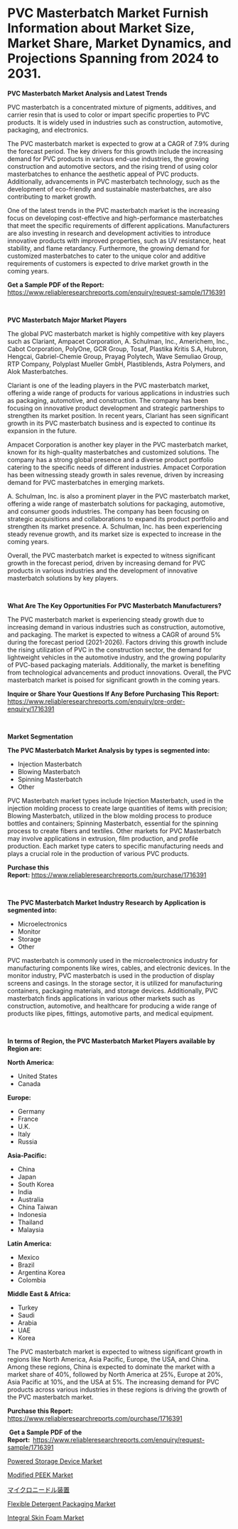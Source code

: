 <p><h1>PVC Masterbatch Market Furnish Information about Market Size, Market Share, Market Dynamics, and Projections Spanning from 2024 to 2031.</h1></p><p><strong>PVC Masterbatch Market Analysis and Latest Trends</strong></p>
<p><p>PVC masterbatch is a concentrated mixture of pigments, additives, and carrier resin that is used to color or impart specific properties to PVC products. It is widely used in industries such as construction, automotive, packaging, and electronics.</p><p>The PVC masterbatch market is expected to grow at a CAGR of 7.9% during the forecast period. The key drivers for this growth include the increasing demand for PVC products in various end-use industries, the growing construction and automotive sectors, and the rising trend of using color masterbatches to enhance the aesthetic appeal of PVC products. Additionally, advancements in PVC masterbatch technology, such as the development of eco-friendly and sustainable masterbatches, are also contributing to market growth.</p><p>One of the latest trends in the PVC masterbatch market is the increasing focus on developing cost-effective and high-performance masterbatches that meet the specific requirements of different applications. Manufacturers are also investing in research and development activities to introduce innovative products with improved properties, such as UV resistance, heat stability, and flame retardancy. Furthermore, the growing demand for customized masterbatches to cater to the unique color and additive requirements of customers is expected to drive market growth in the coming years.</p></p>
<p><strong>Get a Sample PDF of the Report:&nbsp;</strong> <a href="https://www.reliableresearchreports.com/enquiry/request-sample/1716391">https://www.reliableresearchreports.com/enquiry/request-sample/1716391</a></p>
<p>&nbsp;</p>
<p><strong>PVC Masterbatch Major Market Players</strong></p>
<p><p>The global PVC masterbatch market is highly competitive with key players such as Clariant, Ampacet Corporation, A. Schulman, Inc., Americhem, Inc., Cabot Corporation, PolyOne, GCR Group, Tosaf, Plastika Kritis S.A, Hubron, Hengcai, Gabriel-Chemie Group, Prayag Polytech, Wave Semuliao Group, RTP Company, Polyplast Mueller GmbH, Plastiblends, Astra Polymers, and Alok Masterbatches.</p><p>Clariant is one of the leading players in the PVC masterbatch market, offering a wide range of products for various applications in industries such as packaging, automotive, and construction. The company has been focusing on innovative product development and strategic partnerships to strengthen its market position. In recent years, Clariant has seen significant growth in its PVC masterbatch business and is expected to continue its expansion in the future.</p><p>Ampacet Corporation is another key player in the PVC masterbatch market, known for its high-quality masterbatches and customized solutions. The company has a strong global presence and a diverse product portfolio catering to the specific needs of different industries. Ampacet Corporation has been witnessing steady growth in sales revenue, driven by increasing demand for PVC masterbatches in emerging markets.</p><p>A. Schulman, Inc. is also a prominent player in the PVC masterbatch market, offering a wide range of masterbatch solutions for packaging, automotive, and consumer goods industries. The company has been focusing on strategic acquisitions and collaborations to expand its product portfolio and strengthen its market presence. A. Schulman, Inc. has been experiencing steady revenue growth, and its market size is expected to increase in the coming years.</p><p>Overall, the PVC masterbatch market is expected to witness significant growth in the forecast period, driven by increasing demand for PVC products in various industries and the development of innovative masterbatch solutions by key players.</p></p>
<p>&nbsp;</p>
<p><strong>What Are The Key Opportunities For PVC Masterbatch Manufacturers?</strong></p>
<p><p>The PVC masterbatch market is experiencing steady growth due to increasing demand in various industries such as construction, automotive, and packaging. The market is expected to witness a CAGR of around 5% during the forecast period (2021-2026). Factors driving this growth include the rising utilization of PVC in the construction sector, the demand for lightweight vehicles in the automotive industry, and the growing popularity of PVC-based packaging materials. Additionally, the market is benefiting from technological advancements and product innovations. Overall, the PVC masterbatch market is poised for significant growth in the coming years.</p></p>
<p><strong>Inquire or Share Your Questions If Any Before Purchasing This Report:</strong> <a href="https://www.reliableresearchreports.com/enquiry/pre-order-enquiry/1716391">https://www.reliableresearchreports.com/enquiry/pre-order-enquiry/1716391</a></p>
<p>&nbsp;</p>
<p><strong>Market Segmentation</strong></p>
<p><strong>The PVC Masterbatch Market Analysis by types is segmented into:</strong></p>
<p><ul><li>Injection Masterbatch</li><li>Blowing Masterbatch</li><li>Spinning Masterbatch</li><li>Other</li></ul></p>
<p><p>PVC Masterbatch market types include Injection Masterbatch, used in the injection molding process to create large quantities of items with precision; Blowing Masterbatch, utilized in the blow molding process to produce bottles and containers; Spinning Masterbatch, essential for the spinning process to create fibers and textiles. Other markets for PVC Masterbatch may involve applications in extrusion, film production, and profile production. Each market type caters to specific manufacturing needs and plays a crucial role in the production of various PVC products.</p></p>
<p><strong>Purchase this Report:&nbsp;</strong><a href="https://www.reliableresearchreports.com/purchase/1716391">https://www.reliableresearchreports.com/purchase/1716391</a></p>
<p>&nbsp;</p>
<p><strong>The PVC Masterbatch Market Industry Research by Application is segmented into:</strong></p>
<p><ul><li>Microelectronics</li><li>Monitor</li><li>Storage</li><li>Other</li></ul></p>
<p><p>PVC masterbatch is commonly used in the microelectronics industry for manufacturing components like wires, cables, and electronic devices. In the monitor industry, PVC masterbatch is used in the production of display screens and casings. In the storage sector, it is utilized for manufacturing containers, packaging materials, and storage devices. Additionally, PVC masterbatch finds applications in various other markets such as construction, automotive, and healthcare for producing a wide range of products like pipes, fittings, automotive parts, and medical equipment.</p></p>
<p>&nbsp;</p>
<p><strong>In terms of Region, the PVC Masterbatch Market Players available by Region are:</strong></p>
<p>
    <p> <strong> North America: </strong>
        <ul>
            <li>United States</li>
            <li>Canada</li>
        </ul>
        </p> 
    <p> <strong> Europe: </strong>
        <ul>
            <li>Germany</li>
            <li>France</li>
            <li>U.K.</li>
            <li>Italy</li>
            <li>Russia</li>
        </ul>
        </p> 
    <p> <strong> Asia-Pacific: </strong>
        <ul>
            <li>China</li>
            <li>Japan</li>
            <li>South Korea</li>
            <li>India</li>
            <li>Australia</li>
            <li>China Taiwan</li>
            <li>Indonesia</li>
            <li>Thailand</li>
            <li>Malaysia</li>
        </ul>
        </p> 
    <p> <strong> Latin America: </strong>
        <ul>
            <li>Mexico</li>
            <li>Brazil</li>
            <li>Argentina Korea</li>
            <li>Colombia</li>
        </ul>
        </p> 
    <p> <strong> Middle East & Africa: </strong>
        <ul>
            <li>Turkey</li>
            <li>Saudi</li>
            <li>Arabia</li>
            <li>UAE</li>
            <li>Korea</li>
        </ul>
    </p>
    </p>
<p><p>The PVC masterbatch market is expected to witness significant growth in regions like North America, Asia Pacific, Europe, the USA, and China. Among these regions, China is expected to dominate the market with a market share of 40%, followed by North America at 25%, Europe at 20%, Asia Pacific at 10%, and the USA at 5%. The increasing demand for PVC products across various industries in these regions is driving the growth of the PVC masterbatch market.</p></p>
<p><strong>Purchase this Report: </strong><a href="https://www.reliableresearchreports.com/purchase/1716391">https://www.reliableresearchreports.com/purchase/1716391</a></p>
<p>&nbsp;<strong>Get a Sample PDF of the Report:&nbsp;&nbsp;</strong><a href="https://www.reliableresearchreports.com/enquiry/request-sample/1716391">https://www.reliableresearchreports.com/enquiry/request-sample/1716391</a></p>
<p><strong></strong></p>
<p><p><a href="https://issuu.com/reportprime-2/docs/powered-storage-device-market-size-2030.pptx">Powered Storage Device Market</a></p><p><a href="https://github.com/brenzgnarento/Market-Research-Report-List-1/blob/main/modified-peek-market.md">Modified PEEK Market</a></p><p><a href="https://github.com/jkjreqjscoxx7/Market-Research-Report-List-1/blob/main/7943206192846.md">マイクロニードル装置</a></p><p><a href="https://issuu.com/reportprime-2/docs/flexible-detergent-packaging-market-size-2030.pptx">Flexible Detergent Packaging Market</a></p><p><a href="https://github.com/jerrycopelandthomaswsqd8q/Market-Research-Report-List-1/blob/main/integral-skin-foam-market.md">Integral Skin Foam Market</a></p></p>
